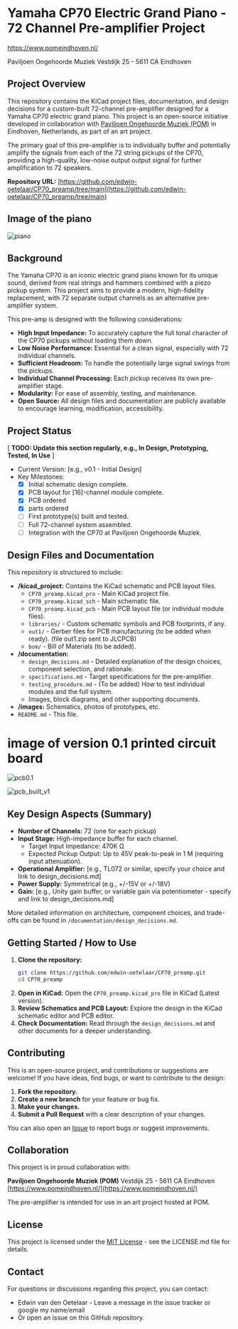 # Yamaha CP70 Electric Grand Piano - 72 Channel Pre-amplifier Project

https://www.pomeindhoven.nl/

Paviljoen Ongehoorde Muziek
Vestdijk 25 - 5611 CA
Eindhoven

## Project Overview

This repository contains the KiCad project files, documentation, and design decisions for a custom-built 72-channel pre-amplifier designed for a Yamaha CP70 electric grand piano. This project is an open-source initiative developed in collaboration with [Paviljoen Ongehoorde Muziek (POM)](https://www.pomeindhoven.nl/) in Eindhoven, Netherlands, as part of an art project.

The primary goal of this pre-amplifier is to individually buffer and potentially amplify the signals from each of the 72 string pickups of the CP70, providing a high-quality, low-noise output output signal for further amplification to 72 speakers.

**Repository URL:** [https://github.com/edwin-oetelaar/CP70_preamp/tree/main](https://github.com/edwin-oetelaar/CP70_preamp/tree/main)

## Image of the piano

![piano](images/CP-70B.png)

## Background

The Yamaha CP70 is an iconic electric grand piano known for its unique sound, derived from real strings and hammers combined with a piezo pickup system.
This project aims to provide a modern, high-fidelity replacement, with 72 separate output channels as an alternative pre-amplifier system.

This pre-amp is designed with the following considerations:
*   **High Input Impedance:** To accurately capture the full tonal character of the CP70 pickups without loading them down.
*   **Low Noise Performance:** Essential for a clean signal, especially with 72 individual channels.
*   **Sufficient Headroom:** To handle the potentially large signal swings from the pickups.
*   **Individual Channel Processing:** Each pickup receives its own pre-amplifier stage.
*   **Modularity:** For ease of assembly, testing, and maintenance.
*   **Open Source:** All design files and documentation are publicly available to encourage learning, modification, accessibility.

## Project Status

[ **TODO: Update this section regularly, e.g., In Design, Prototyping, Tested, In Use** ]

*   Current Version: [e.g., v0.1 - Initial Design]
*   Key Milestones:
    *   [x] Initial schematic design complete.
    *   [x] PCB layout for [16]-channel module complete.
    *   [x] PCB ordered
    *   [x] parts ordered
    *   [ ] First prototype(s) built and tested.
    *   [ ] Full 72-channel system assembled.
    *   [ ] Integration with the CP70 at Paviljoen Ongehoorde Muziek.

## Design Files and Documentation

This repository is structured to include:

*   **/kicad_project:** Contains the KiCad schematic and PCB layout files.
    *   `CP70_preamp.kicad_pro` - Main KiCad project file.
    *   `CP70_preamp.kicad_sch` - Main schematic file.
    *   `CP70_preamp.kicad_pcb` - Main PCB layout file (or individual module files).
    *   `libraries/` - Custom schematic symbols and PCB footprints, if any.
    *   `out1/` - Gerber files for PCB manufacturing (to be added when ready). (file out1.zip sent to JLCPCB)
    *   `bom/` - Bill of Materials (to be added).
*   **/documentation:**
    *   `design_decisions.md` - Detailed explanation of the design choices, component selection, and rationale.
    *   `specifications.md` - Target specifications for the pre-amplifier.
    *   `testing_procedure.md` - (To be added) How to test individual modules and the full system.
    *   Images, block diagrams, and other supporting documents.
*   **/images:** Schematics, photos of prototypes, etc.
*   `README.md` - This file.

# image of version 0.1 printed circuit board

![pcb0.1](images/Version_0_1.png)

![pcb_built_v1](images/Audio_16_chan_preamp_pots_v1.jpeg)

## Key Design Aspects (Summary)

*   **Number of Channels:** 72 (one for each pickup)
*   **Input Stage:** High-impedance buffer for each channel.
    *   Target Input Impedance: 470K Ω
    *   Expected Pickup Output: Up to 45V peak-to-peak in 1 M (requiring input attenuation).
*   **Operational Amplifier:** [e.g., TL072 or similar, specify your choice and link to design_decisions.md]
*   **Power Supply:** Symmetrical (e.g., +/-15V or +/-18V)
*   **Gain:** [e.g., Unity gain buffer, or variable gain via potentiometer - specify and link to design_decisions.md]

More detailed information on architecture, component choices, and trade-offs can be found in `/documentation/design_decisions.md`.

## Getting Started / How to Use

1.  **Clone the repository:**
    ```bash
    git clone https://github.com/edwin-oetelaar/CP70_preamp.git
    cd CP70_preamp
    ```
2.  **Open in KiCad:** Open the `CP70_preamp.kicad_pro` file in KiCad (Latest version).
3.  **Review Schematics and PCB Layout:** Explore the design in the KiCad schematic editor and PCB editor.
4.  **Check Documentation:** Read through the `design_decisions.md` and other documents for a deeper understanding.

## Contributing

This is an open-source project, and contributions or suggestions are welcome! If you have ideas, find bugs, or want to contribute to the design:

1.  **Fork the repository.**
2.  **Create a new branch** for your feature or bug fix.
3.  **Make your changes.**
4.  **Submit a Pull Request** with a clear description of your changes.

You can also open an [Issue](https://github.com/edwin-oetelaar/CP70_preamp/issues) to report bugs or suggest improvements.

## Collaboration

This project is in proud collaboration with:

**Paviljoen Ongehoorde Muziek (POM)**
Vestdijk 25 - 5611 CA Eindhoven
[https://www.pomeindhoven.nl/](https://www.pomeindhoven.nl/)

The pre-amplifier is intended for use in an art project hosted at POM.

## License

This project is licensed under the [MIT License](LICENSE.md) - see the LICENSE.md file for details.

## Contact

For questions or discussions regarding this project, you can contact:
*   Edwin van den Oetelaar - Leave a message in the issue tracker or google my name/email 
*   Or open an issue on this GitHub repository.
